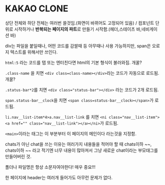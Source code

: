 # KAKAO CLONE

상단 전체와 하단 전체는 여러번 쓸것임.(화면이 바뀌어도 고정되어 있음)
/ 컴포넌트 단위로 시작하거나 **반복되는 페이지의 파트**로 만들기 시작함.(헤더,스테이츠 바,네비게이션 바)

div는 파일을 붙일때나, 어떤 코드를 감쌀때 등 아무때나 사용 가능하지만, span은 오로지 텍스트를 위해서만 쓰인다.

`html:5` 라는 코드를 탭 또는 엔터친다면 html의 기본 형식이 불러와짐. 개꿀?

`.class-name` 을 치면 `<div class=class-name></div>`라는 코드가 자동으로 로드됨. 개꿀?

`.status-bar*2`를 치면 `<div class="status-bar"></div>` 라는 코드가 2개 로드됨.

`span.status-bar__clock`을 치면 `<span class=status-bar__clock></span>`가 로드됨.

`li.nav__list-item*4>a.nav__list-link` 를 치면 `<ni class="nav__list-item"><a href="" class="nav__list-link"></a></ni>`가 로드됨.

`<main>`이라는 태그는 이 부분부터 이 페이지의 메인이다 라는것을 지정함.

chats가 아닌 chat을 쓰는 이유는 여러가지 내용들을 적어야 할 때 chats이하 ~~, chats이하 ~~ 라고 적기엔 너무 내용이 많아져서 그냥 새로운 chat이라는 부모태그를 만들어버린 것.

폴더나 파일명은 항상 소문자여야한다! 매우 중요!!! 

한 페이지에 header는 여러개 들어가도 아무런 문제가 없다.